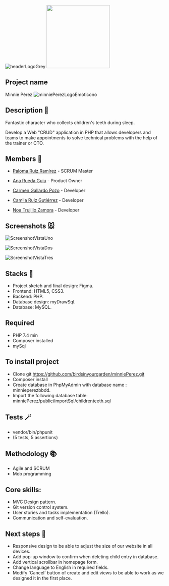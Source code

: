 
![headerLogoGrey](https://user-images.githubusercontent.com/116546624/206896276-0478d04b-396a-49a2-9710-bb8e53e07198.png)
<img src="Assets/icon.png" width="200">

## Project name
Minnie Pérez ![minniePerezLogoEmoticono](https://user-images.githubusercontent.com/116546624/206896606-4f2a818e-faee-4569-b87e-4fc2bbabf884.png)


## Description 📝
Fantastic character who collects children's teeth during sleep.

Develop a Web "CRUD" application in PHP that allows developers and teams to make appointments to solve technical problems with the help of the trainer or CTO.


 ## Members 🦷 
- [Paloma Ruiz Ramírez](https://github.com/birdsinyourgarden) - SCRUM Master

- [Ana Rueda Guiu](https://github.com/anaruedaguiu) - Product Owner

- [Carmen Gallardo Pozo](https://github.com/CarmenGP) - Developer

- [Camila Ruiz Gutiérrez](https://github.com/camilaruiz17) - Developer

- [Noa Trujillo Zamora](https://github.com/mintybubblegum) - Developer

  
## Screenshots 🐭
![ScreenshotVistaUno](https://user-images.githubusercontent.com/108950985/207260246-68cd6ad5-d8ed-47ef-a52e-692433e2ffc8.png)

![ScreenshotVistaDos](https://user-images.githubusercontent.com/108950985/207260323-b4994980-305d-4038-9f79-cad18934ab7b.png)

![ScreenshotVistaTres](https://user-images.githubusercontent.com/108950985/207260365-d12770ee-eccd-4ce7-9a35-000d3250f7d0.png)


## Stacks 🔧
* Project sketch and final design: Figma.
* Frontend: HTML5, CSS3.
* Backend: PHP.
* Database design: myDrawSql.
* Database: MySQL.

## Required
* PHP 7.4 min
* Composer installed
* mySql

## To install project
* Clone git https://github.com/birdsinyourgarden/minniePerez.git
* Composer install
* Create database in PhpMyAdmin with database name : minnieperezbbdd.
* Import the following database table: minniePerez/public/importSql/childrenteeth.sql

## Tests 🪄
* vendor/bin/phpunit
* (5 tests, 5 assertions)

## Methodology 📚
* Agile and SCRUM
* Mob programming

## Core skills:
* MVC Design pattern.
* Git version control system.
* User stories and tasks implementation (Trello).
* Communication and self-evaluation.

## Next steps 🐁
* Responsive design to be able to adjust the size of our website in all devices.
* Add pop-up window to confirm when deleting child entry in database.
* Add vertical scrollbar in homepage form. 
* Change language to English in required fields.
* Modify 'Cancel' button of create and edit views to be able to work as we designed it in the first place.
